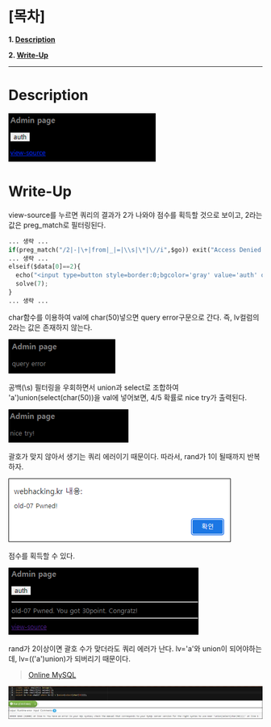 # [목차]
**1. [Description](#Description)**

**2. [Write-Up](#Write-Up)**


***


# **Description**

![](images/2022-01-03-16-27-36.png)


# **Write-Up**

view-source를 누르면 쿼리의 결과가 2가 나와야 점수를 획득할 것으로 보이고, 2라는 값은 preg_match로 필터링된다.

```python
... 생략 ...
if(preg_match("/2|-|\+|from|_|=|\\s|\*|\//i",$go)) exit("Access Denied!");
... 생략 ...
elseif($data[0]==2){
  echo("<input type=button style=border:0;bgcolor='gray' value='auth' onclick=\"alert('Hello admin')\"><p>");
  solve(7);
}
... 생략 ...
```

char함수를 이용하여 val에 char(50)넣으면 query error구문으로 간다. 즉, lv컬럼의 2라는 값은 존재하지 않는다.

![](images/2022-01-03-16-28-05.png)

공백(\s) 필터링을 우회하면서 union과 select로 조합하여 'a')union(select(char(50))을 val에 넣어보면, 4/5 확률로 nice try가 출력된다.

![](images/2022-01-03-16-28-46.png)

괄호가 맞지 않아서 생기는 쿼리 에러이기 때문이다. 따라서, rand가 1이 될때까지 반복하자.

![](images/2022-01-03-16-28-51.png)

점수를 획득할 수 있다.

![](images/2022-01-03-16-28-56.png)

rand가 2이상이면 괄호 수가 맞더라도 쿼리 에러가 난다. lv='a'와 union이 되어야하는데, lv=(('a')union)가 되버리기 때문이다.

> [Online MySQL](https://paiza.io/projects/9feo__HXU4ybkAkv6qa8yA?language=mysql)

![](images/2022-01-03-16-29-05.png)
